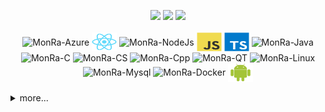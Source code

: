 <!--Hello
<h2><img src="https://emojis.slackmojis.com/emojis/images/1531849430/4246/blob-sunglasses.gif?1531849430" width="30"/> Hi 👋 , I'm MonRá! <img src="https://media.giphy.com/media/12oufCB0MyZ1Go/giphy.gif" width="50"></h2>
-->

<div>
  </p>
  <div align="center">
   <a href="https://www.facebook.com/ramon.chaib" target="_blank"><img src="https://img.shields.io/badge/-Facebook-%230077B5?style=for-the-badge&logo=facebook&logoColor=white" target="_blank"></a> 
  <a href="https://www.instagram.com/monrapps/" target="_blank"><img src="https://img.shields.io/badge/-Instagram-%23E4405F?style=for-the-badge&logo=instagram&logoColor=white" target="_blank"></a>
  <a href="https://www.linkedin.com/in/ramon-chaib-27007635/" target="_blank"><img src="https://img.shields.io/badge/-LinkedIn-%230077B5?style=for-the-badge&logo=linkedin&logoColor=white" target="_blank"></a>   
</div>
  
 <div style="display: inline_block" align="center"><br>
  <img align="center" alt="MonRa-Azure" height="30" width="40" src="https://cdn.jsdelivr.net/gh/devicons/devicon/icons/azure/azure-original.svg">
  <img align="center" alt="MonRa-React" height="30" width="40" src="https://raw.githubusercontent.com/devicons/devicon/master/icons/react/react-original.svg">
  <img align="center" alt="MonRa-NodeJs" height="30" width="40" src="https://cdn.jsdelivr.net/gh/devicons/devicon/icons/nodejs/nodejs-original.svg">
  <img align="center" alt="MonRa-Js" height="30" width="40" src="https://raw.githubusercontent.com/devicons/devicon/master/icons/javascript/javascript-original.svg">     <img align="center" alt="MonRa-Ts" height="30" width="40" src="https://raw.githubusercontent.com/devicons/devicon/master/icons/typescript/typescript-original.svg">
  <img align="center" alt="MonRa-Java" height="30" width="40" src="https://cdn.jsdelivr.net/gh/devicons/devicon/icons/java/java-original.svg">
  <img align="center" alt="MonRa-C" height="30" width="40" src="https://cdn.jsdelivr.net/gh/devicons/devicon/icons/c/c-original.svg">
  <img align="center" alt="MonRa-CS" height="30" width="40" src="https://cdn.jsdelivr.net/gh/devicons/devicon/icons/csharp/csharp-original.svg">
  <img align="center" alt="MonRa-Cpp" height="30" width="40" src="https://cdn.jsdelivr.net/gh/devicons/devicon/icons/cplusplus/cplusplus-original.svg">
  <img align="center" alt="MonRa-QT" height="30" width="40" src="https://cdn.jsdelivr.net/gh/devicons/devicon/icons/qt/qt-original.svg">
  <img align="center" alt="MonRa-Linux" height="30" width="40" src="https://cdn.jsdelivr.net/gh/devicons/devicon/icons/linux/linux-original.svg">
  <img align="center" alt="MonRa-Mysql" height="30" width="40" src="https://cdn.jsdelivr.net/gh/devicons/devicon/icons/mysql/mysql-original.svg">
  <img align="center" alt="MonRa-Docker" height="30" width="40" src="https://cdn.jsdelivr.net/gh/devicons/devicon/icons/docker/docker-original.svg">  
  <img align="center" alt="MonRa-Android" height="30" width="40" src="https://github.com/devicons/devicon/blob/master/icons/android/android-original.svg">
  
</div>
</a>

</br>
<!--
[![github activity graph](https://activity-graph.herokuapp.com/graph?username=monrapps&theme=chartreuse-dark)](https://github.com/monrapps/)
-->
<div>
<details>
      <summary>more...</summary>
      
<!--
### <img src="https://media.giphy.com/media/VgCDAzcKvsR6OM0uWg/giphy.gif" width="50"> A little more about me...  

```javascript
const monra = {
    pronouns: "He" | "Him",
    code: ["any"],
    askMeAbout: ["any"],
    technologies: {
        backEnd: {
            js: ["any"],
        },
        mobileApp: {
            native: ["Android Development"]
        },
        devOps: ["AWS", "Docker🐳", "Route53", "Nginx"],
        databases: ["mongo", "MySql", "sqlite"],
        misc: ["Firebase", "Socket.IO", "selenium", "open-cv", "php", "SuiteApp"]
    },
    architecture: ["Serverless Architecture", "Progressive web applications", "Single page applications"],
    currentFocus: "Building Robots to ease opertations",
    funFact: "There are two ways to write error-free programs; only the third one works"
};
```
-->

---
<!--START_SECTION:waka-->
![Code Time](http://img.shields.io/badge/Code%20Time-1%2C039%20hrs%204%20mins-blue)

![Profile Views](http://img.shields.io/badge/Profile%20Views-1-blue)

![Lines of code](https://img.shields.io/badge/From%20Hello%20World%20I%27ve%20Written-3.1%20million%20lines%20of%20code-blue)

**🐱 My GitHub Data** 

> 📦 50.6 kB Used in GitHub's Storage 
 > 
> 🏆 227 Contributions in the Year 2025
 > 
> 🚫 Not Opted to Hire
 > 
> 📜 24 Public Repositories 
 > 
> 🔑 20 Private Repositories 
 > 
**I'm an Early 🐤** 

```text
🌞 Morning                8307 commits        █████████░░░░░░░░░░░░░░░░   34.77 % 
🌆 Daytime                10853 commits       ███████████░░░░░░░░░░░░░░   45.43 % 
🌃 Evening                3711 commits        ████░░░░░░░░░░░░░░░░░░░░░   15.53 % 
🌙 Night                  1020 commits        █░░░░░░░░░░░░░░░░░░░░░░░░   04.27 % 
```
📅 **I'm Most Productive on Thursday** 

```text
Monday                   4446 commits        █████░░░░░░░░░░░░░░░░░░░░   18.61 % 
Tuesday                  4404 commits        █████░░░░░░░░░░░░░░░░░░░░   18.43 % 
Wednesday                4492 commits        █████░░░░░░░░░░░░░░░░░░░░   18.80 % 
Thursday                 5073 commits        █████░░░░░░░░░░░░░░░░░░░░   21.23 % 
Friday                   3228 commits        ███░░░░░░░░░░░░░░░░░░░░░░   13.51 % 
Saturday                 1302 commits        █░░░░░░░░░░░░░░░░░░░░░░░░   05.45 % 
Sunday                   946 commits         █░░░░░░░░░░░░░░░░░░░░░░░░   03.96 % 
```


📊 **This Week I Spent My Time On** 

```text
🕑︎ Time Zone: America/Sao_Paulo

💬 Programming Languages: 
C++                      11 mins             ████████████░░░░░░░░░░░░░   49.22 % 
Other                    8 mins              █████████░░░░░░░░░░░░░░░░   36.24 % 
YAML                     3 mins              ███░░░░░░░░░░░░░░░░░░░░░░   12.55 % 
INI                      0 secs              ░░░░░░░░░░░░░░░░░░░░░░░░░   01.20 % 
Markdown                 0 secs              ░░░░░░░░░░░░░░░░░░░░░░░░░   00.78 % 

🔥 Editors: 
VS Code                  23 mins             █████████████████████████   100.00 % 

🐱‍💻 Projects: 
Markdown                 8 mins              █████████░░░░░░░░░░░░░░░░   37.02 % 
LIB_NBIOT_AT             6 mins              ███████░░░░░░░░░░░░░░░░░░   26.39 % 
Unknown Project          3 mins              ███░░░░░░░░░░░░░░░░░░░░░░   12.55 % 
COMM_MANAGER             2 mins              ███░░░░░░░░░░░░░░░░░░░░░░   11.74 % 
DEV_BC92                 2 mins              ███░░░░░░░░░░░░░░░░░░░░░░   11.10 % 

💻 Operating System: 
Windows                  20 mins             ██████████████████████░░░   87.45 % 
WSL                      3 mins              ███░░░░░░░░░░░░░░░░░░░░░░   12.55 % 
```

**I Mostly Code in C** 

```text
C                        14 repos            █████░░░░░░░░░░░░░░░░░░░░   20.00 % 
JavaScript               7 repos             ██░░░░░░░░░░░░░░░░░░░░░░░   10.00 % 
TypeScript               6 repos             ██░░░░░░░░░░░░░░░░░░░░░░░   08.57 % 
Python                   5 repos             ██░░░░░░░░░░░░░░░░░░░░░░░   07.14 % 
HTML                     5 repos             ██░░░░░░░░░░░░░░░░░░░░░░░   07.14 % 
```



**Timeline**

![Lines of Code chart](https://raw.githubusercontent.com/monrapps/monrapps/master/assets/bar_graph.png)


 Last Updated on 04/02/2025 06:37:48 UTC
<!--END_SECTION:waka-->
